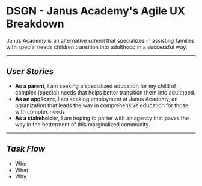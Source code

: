 # **DSGN - Janus Academy's Agile UX Breakdown**
Janus Academy is an alternative school that specializes in assisting families with special needs children transition into adulthood in a successful way. 

---

## **_User Stories_** ##
- **As a parent**, I am seeking a specialized education for my child of complex (special) needs that helps better transition them into adulthood.
- **As an applicant**, I am seeking employment at Janus Academy, an ogranization that leads the way in comprehensive education for those with complex needs. 
- **As a stakeholder**, I am hoping to parter with an agency that paves the way in the betterment of this marginalized community.

---

## **_Task Flow_** ##
  - Who
  - What
  - Why